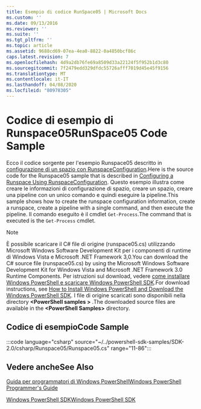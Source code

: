 ```yaml
---
title: Esempio di codice RunSpace05 | Microsoft Docs
ms.custom: ''
ms.date: 09/13/2016
ms.reviewer: ''
ms.suite: ''
ms.tgt_pltfrm: ''
ms.topic: article
ms.assetid: 9688cd69-07ea-4ea0-8822-0a4850bcf86c
caps.latest.revision: 7
ms.openlocfilehash: 4d9a2db76fe69a8509d33a22124f5f952b1d3c80
ms.sourcegitcommit: 7f2479edd329dfdc55726afff7019d45e45f9156
ms.translationtype: MT
ms.contentlocale: it-IT
ms.lasthandoff: 04/08/2020
ms.locfileid: "80978305"
---
```

# <a name="runspace05-code-sample"></a><span data-ttu-id="7a34e-102">Codice di esempio di Runspace05</span><span class="sxs-lookup"><span data-stu-id="7a34e-102">RunSpace05 Code Sample</span></span>

<span data-ttu-id="7a34e-103">Ecco il codice sorgente per l'esempio Runspace05 descritto in [configurazione di un spazio con RunspaceConfiguration](https://msdn.microsoft.com/42681d19-2d05-4975-befd-afb1990e79b2).</span><span class="sxs-lookup"><span data-stu-id="7a34e-103">Here is the source code for the Runspace05 sample that is described in [Configuring a Runspace Using RunspaceConfiguration](https://msdn.microsoft.com/42681d19-2d05-4975-befd-afb1990e79b2).</span></span>
<span data-ttu-id="7a34e-104">Questo esempio illustra come creare le informazioni di configurazione di spazio, creare un spazio, creare una pipeline con un unico comando e quindi eseguire la pipeline.</span><span class="sxs-lookup"><span data-stu-id="7a34e-104">This sample shows how to create the runspace configuration information, create a runspace, create a pipeline with a single command, and then execute the pipeline.</span></span> <span data-ttu-id="7a34e-105">Il comando eseguito è il cmdlet `Get-Process`.</span><span class="sxs-lookup"><span data-stu-id="7a34e-105">The command that is executed is the `Get-Process` cmdlet.</span></span>

> [!NOTE]
> <span data-ttu-id="7a34e-106">È possibile scaricare il C# file di origine (runspace05.cs) utilizzando Microsoft Windows Software Development Kit per i componenti di runtime di Windows Vista e Microsoft .NET Framework 3,0.</span><span class="sxs-lookup"><span data-stu-id="7a34e-106">You can download the C# source file (runspace05.cs) by using the Microsoft Windows Software Development Kit for Windows Vista and Microsoft .NET Framework 3.0 Runtime Components.</span></span> <span data-ttu-id="7a34e-107">Per istruzioni sul download, vedere [come installare Windows PowerShell e scaricare Windows PowerShell SDK](/powershell/scripting/developer/installing-the-windows-powershell-sdk).</span><span class="sxs-lookup"><span data-stu-id="7a34e-107">For download instructions, see [How to Install Windows PowerShell and Download the Windows PowerShell SDK](/powershell/scripting/developer/installing-the-windows-powershell-sdk).</span></span>
> <span data-ttu-id="7a34e-108">I file di origine scaricati sono disponibili nella directory **\<PowerShell samples >** .</span><span class="sxs-lookup"><span data-stu-id="7a34e-108">The downloaded source files are available in the **\<PowerShell Samples>** directory.</span></span>

## <a name="code-sample"></a><span data-ttu-id="7a34e-109">Codice di esempio</span><span class="sxs-lookup"><span data-stu-id="7a34e-109">Code Sample</span></span>

:::code language="csharp" source="~/../powershell-sdk-samples/SDK-2.0/csharp/Runspace05/Runspace05.cs" range="11-86":::

## <a name="see-also"></a><span data-ttu-id="7a34e-110">Vedere anche</span><span class="sxs-lookup"><span data-stu-id="7a34e-110">See Also</span></span>

[<span data-ttu-id="7a34e-111">Guida per programmatori di Windows PowerShell</span><span class="sxs-lookup"><span data-stu-id="7a34e-111">Windows PowerShell Programmer's Guide</span></span>](./windows-powershell-programmer-s-guide.md)

[<span data-ttu-id="7a34e-112">Windows PowerShell SDK</span><span class="sxs-lookup"><span data-stu-id="7a34e-112">Windows PowerShell SDK</span></span>](../windows-powershell-reference.md)
